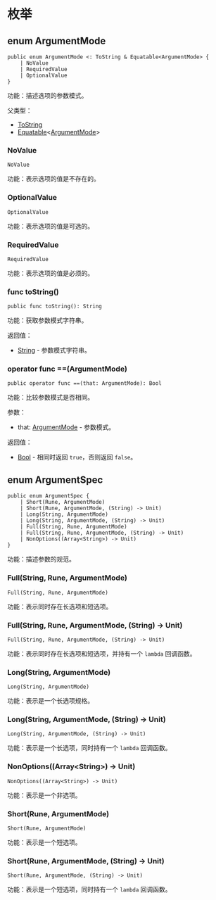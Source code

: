 # 枚举

## enum ArgumentMode

```cangjie
public enum ArgumentMode <: ToString & Equatable<ArgumentMode> {
    | NoValue
    | RequiredValue
    | OptionalValue
}
```

功能：描述选项的参数模式。

父类型：

- [ToString](../../../std/core/core_package_api/core_package_interfaces.md#interface-tostring)
- [Equatable](../../../std/core/core_package_api/core_package_interfaces.md#interface-equatablet)\<[ArgumentMode](#enum-argumentmode)>

### NoValue

```cangjie
NoValue
```

功能：表示选项的值是不存在的。

### OptionalValue

```cangjie
OptionalValue
```

功能：表示选项的值是可选的。

### RequiredValue

```cangjie
RequiredValue
```

功能：表示选项的值是必须的。

### func toString()

```cangjie
public func toString(): String
```

功能：获取参数模式字符串。

返回值：

- [String](../../../std/core/core_package_api/core_package_structs.md#struct-string) - 参数模式字符串。

### operator func ==(ArgumentMode)

```cangjie
public operator func ==(that: ArgumentMode): Bool
```

功能：比较参数模式是否相同。

参数：

- that: [ArgumentMode](./argopt_package_enums.md#enum-argumentmode) - 参数模式。

返回值：

- [Bool](../../../std/core/core_package_api/core_package_intrinsics.md#bool) - 相同时返回 `true`，否则返回 `false`。

## enum ArgumentSpec

```cangjie
public enum ArgumentSpec {
    | Short(Rune, ArgumentMode)
    | Short(Rune, ArgumentMode, (String) -> Unit)
    | Long(String, ArgumentMode)
    | Long(String, ArgumentMode, (String) -> Unit)
    | Full(String, Rune, ArgumentMode)
    | Full(String, Rune, ArgumentMode, (String) -> Unit)
    | NonOptions((Array<String>) -> Unit)
}
```

功能：描述参数的规范。

### Full(String, Rune, ArgumentMode)

```cangjie
Full(String, Rune, ArgumentMode)
```

功能：表示同时存在长选项和短选项。

### Full(String, Rune, ArgumentMode, (String) -> Unit)

```cangjie
Full(String, Rune, ArgumentMode, (String) -> Unit)
```

功能：表示同时存在长选项和短选项，并持有一个 `lambda` 回调函数。

### Long(String, ArgumentMode)

```cangjie
Long(String, ArgumentMode)
```

功能：表示是一个长选项规格。

### Long(String, ArgumentMode, (String) -> Unit)

```cangjie
Long(String, ArgumentMode, (String) -> Unit)
```

功能：表示是一个长选项，同时持有一个 `lambda` 回调函数。

### NonOptions((Array\<String>) -> Unit)

```cangjie
NonOptions((Array<String>) -> Unit)
```

功能：表示是一个非选项。

### Short(Rune, ArgumentMode)

```cangjie
Short(Rune, ArgumentMode)
```

功能：表示是一个短选项。

### Short(Rune, ArgumentMode, (String) -> Unit)

```cangjie
Short(Rune, ArgumentMode, (String) -> Unit)
```

功能：表示是一个短选项，同时持有一个 `lambda` 回调函数。
